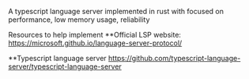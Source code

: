 A typescript language server implemented in rust with focused on performance, low memory usage, reliability

Resources to help implement
**Official LSP website:
https://microsoft.github.io/language-server-protocol/


**Typescript language server
https://github.com/typescript-language-server/typescript-language-server